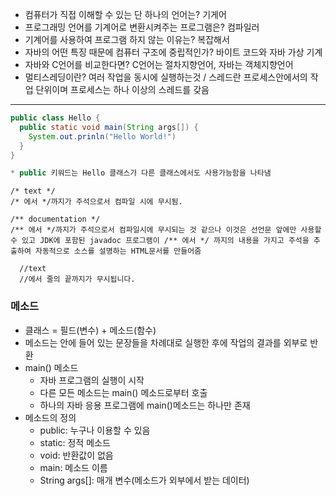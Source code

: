 - 컴퓨터가 직접 이해할 수 있는 단 하나의 언어는? 기게어
- 프로그래밍 언어를 기계어로 변환시켜주는 프로그램은? 컴파일러
- 기계어를 사용하여 프로그램 하지 않는 이유는? 복잡해서
- 자바의 어떤 특징 때문에 컴퓨터 구조에 중립적인가? 바이트 코드와 자바 가상 기계
- 자바와 C언어를 비교한다면? C언어는 절차지향언어, 자바는 객체지향언어
- 멀티스레딩이란? 여러 작업을 동시에 실행하는것 / 스레드란 프로세스안에서의 작업 단위이며 프로세스는 하나 이상의 스레드를 갖음

--------------------------------------------------------------------------------------

```java
public class Hello {
  public static void main(String args[]) {
    System.out.prinln("Hello World!")
  }
}

* public 키워드는 Hello 클래스가 다른 클래스에서도 사용가능함을 나타냄
```

```
/* text */
/* 에서 */까지가 주석으로서 컴파일 시에 무시됨.
 
/** documentation */
/** 에서 */까지가 주석으로서 컴파일시에 무시되는 것 같으나 이것은 선언문 앞에만 사용할 수 있고 JDK에 포함된 javadoc 프로그램이 /** 에서 */ 까지의 내용을 가지고 주석을 추출하여 자동적으로 소스를 설명하는 HTML문서를 만들어줌
  
  //text
  //에서 줄의 끝까지가 무시됩니다.
```

### 메소드

- 클래스 = 필드(변수) + 메소드(함수)
- 메소드는 안에 들어 있는 문장들을 차례대로 실행한 후에 작업의 결과를 외부로 반환
- main() 메소드
  - 자바 프로그램의 실행이 시작
  - 다른 모든 메소드는 main() 메소드로부터 호출
  - 하나의 자바 응용 프로그램에 main()메소드는 하나만 존재
- 메소드의 정의
  - public: 누구나 이용할 수 있음
  - static: 정적 메소드
  - void: 반환값이 없음
  - main: 메소드 이름
  - String args[]: 매개 변수(메소드가 외부에서 받는 데이터)